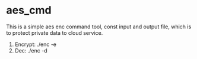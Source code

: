 # aes_cmd
This is a simple aes enc command tool, const input and output file, which is to protect private data to cloud service.
 1. Encrypt:
	./enc -e
 2. Dec:
 	./enc -d
